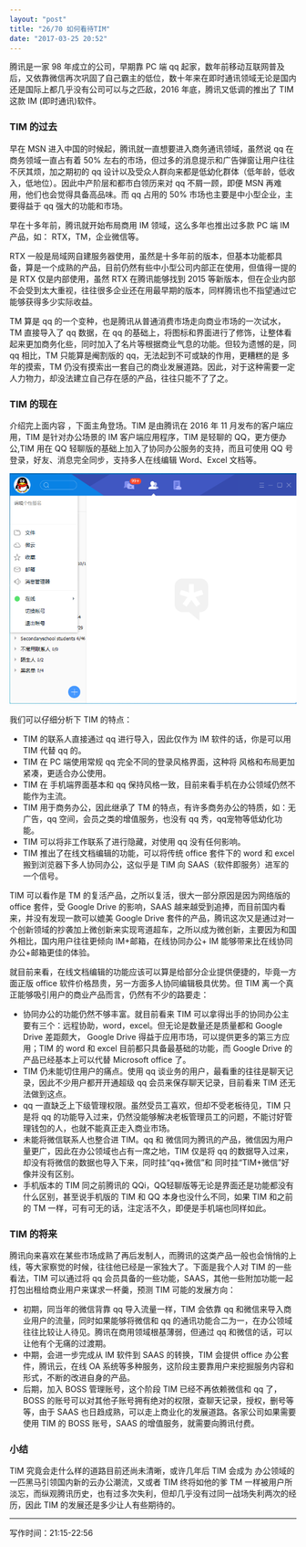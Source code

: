 ```yaml
---
layout: "post"
title: "26/70 如何看待TIM"
date: "2017-03-25 20:52"
---
```


腾讯是一家 98 年成立的公司，早期靠 PC 端 qq 起家，数年前移动互联网普及后，又依靠微信再次巩固了自己霸主的低位，数十年来在即时通讯领域无论是国内还是国际上都几乎没有公司可以与之匹敌，2016 年底，腾讯又低调的推出了 TIM 这款 IM (即时通讯)软件。

### TIM 的过去

早在 MSN 进入中国的时候起，腾讯就一直想要进入商务通讯领域，虽然说 qq 在商务领域一直占有着 50% 左右的市场，但过多的消息提示和广告弹窗让用户往往不厌其烦，加之期初的 qq 设计以及受众人群向来都是低幼化群体（低年龄，低收入，低地位）。因此中产阶层和都市白领历来对 qq 不屑一顾，即便 MSN 再难用，他们也会觉得具备高品味。而 qq 占用的 50% 市场也主要是中小型企业，主要得益于 qq 强大的功能和市场。

早在十多年前，腾讯就开始布局商用 IM 领域，这么多年也推出过多款 PC 端 IM 产品，如： RTX，TM，企业微信等。

RTX 一般是局域网自建服务器使用，虽然是十多年前的版本，但基本功能都具备，算是一个成熟的产品，目前仍然有些中小型公司内部正在使用，但值得一提的是 RTX 仅是内部使用，虽然 RTX 在腾讯能够找到 2015 等新版本，但在企业内部不会受到太大重视，往往很多企业还在用最早期的版本，同样腾讯也不指望通过它能够获得多少实际收益。

TM 算是 qq 的一个变种，也是腾讯从普通消费市场走向商业市场的一次试水，TM 直接导入了 qq 数据，在 qq 的基础上，将图标和界面进行了修饰，让整体看起来更加商务化些，同时加入了名片等根据商业气息的功能。但较为遗憾的是，同 qq 相比，TM 只能算是阉割版的 qq，无法起到不可或缺的作用，更糟糕的是 多年的摸索，TM 仍没有摸索出一套自己的商业发展道路。因此，对于这种需要一定人力物力，却没法建立自己存在感的产品，往往只能不了了之。

<!-- more -->

### TIM 的现在

介绍完上面内容 ，下面主角登场。TIM 是由腾讯在 2016 年 11 月发布的客户端应用，TIM 是针对办公场景的 IM 客户端应用程序，TIM 是轻聊的 QQ，更方便办公,TIM 用在 QQ 轻聊版的基础上加入了协同办公服务的支持，而且可使用 QQ 号登录，好友、消息完全同步，支持多人在线编辑 Word、Excel 文档等。

![](https://raw.githubusercontent.com/noparkinghere/noparkinghere.github.io/master/img/2017-03-25-tim-使用/1.png)

我们可以仔细分析下 TIM 的特点：
- TIM 的联系人直接通过 qq 进行导入，因此仅作为 IM 软件的话，你是可以用 TIM 代替 qq 的。
- TIM 在 PC 端使用常规 qq 完全不同的登录风格界面，这种将 风格和布局更加紧凑，更适合办公使用。
- TIM 在 手机端界面基本和 qq 保持风格一致，目前来看手机在办公领域仍然不能作为主流。
- TIM 用于商务办公，因此继承了 TM 的特点，有许多商务办公的特质，如：无广告，qq 空间，会员之类的增值服务，也没有 qq 秀，qq宠物等低幼化功能。
- TIM 可以将非工作联系了进行隐藏，对使用 qq 没有任何影响。
- TIM 推出了在线文档编辑的功能，可以将传统 office 套件下的 word 和 excel 搬到浏览器下多人协同办公，这似乎是 TIM 向 SAAS（软件即服务）进军的一个信号。

TIM 可以看作是 TM 的复活产品，之所以复活，很大一部分原因是因为网络版的 office 套件，受 Google Drive 的影响，SAAS 越来越受到追捧，而目前国内看来，并没有发现一款可以媲美 Google Drive 套件的产品，腾讯这次又是通过对一个创新领域的抄袭加上微创新来实现弯道超车，之所以成为微创新，主要因为和国外相比，国内用户往往更倾向 IM+邮箱，在线协同办公+ IM 能够带来比在线协同办公+邮箱更佳的体验。

就目前来看，在线文档编辑的功能应该可以算是给部分企业提供便捷的，毕竟一方面正版 office 软件价格昂贵，另一方面多人协同编辑极具优势。但 TIM 离一个真正能够吸引用户的商业产品而言，仍然有不少的路要走：
- 协同办公的功能仍然不够丰富。就目前看来 TIM 可以拿得出手的协同办公主要有三个：远程协助，word，excel。但无论是数量还是质量都和 Google Drive 差距颇大， Google Drive 得益于应用市场，可以提供更多的第三方应用；TIM 的 word 和 excel 目前都只具备最基础的功能，而 Google Drive 的产品已经基本上可以代替 Microsoft office 了。
- TIM 仍未能切住用户的痛点。使用 qq 谈业务的用户，最看重的往往是聊天记录，因此不少用户都开开通超级 qq 会员来保存聊天记录，目前看来 TIM 还无法做到这点。
- qq 一直缺乏上下级管理权限。虽然受员工喜欢，但却不受老板待见，TIM 只是将 qq 的功能导入过来，仍然没能够解决老板管理员工的问题，不能讨好管理钱包的人，也就不能真正走入商业市场。
- 未能将微信联系人也整合进 TIM。qq 和 微信同为腾讯的产品，微信因为用户量更广，因此在办公领域也占有一席之地，TIM 仅是将 qq 的数据导入过来，却没有将微信的数据也导入下来，同时挂“qq+微信”和 同时挂“TIM+微信”好像并没有区别。
- 手机版本的 TIM 同之前腾讯的 QQi，QQ轻聊版等无论是界面还是功能都没有什么区别，甚至说手机版的 TIM 和 QQ 本身也没什么不同，如果 TIM 和之前的 TM 一样，可有可无的话，注定活不久，即便是手机端也同样如此。

### TIM 的将来

腾讯向来喜欢在某些市场成熟了再后发制人，而腾讯的这类产品一般也会悄悄的上线，等大家察觉的时候，往往他已经是一家独大了。下面是我个人对 TIM 的一些看法，TIM 可以通过将 qq 会员具备的一些功能，SAAS，其他一些附加功能一起打包出租给商业用户来谋求一杯羹，预测 TIM 可能的发展方向：
- 初期，同当年的微信背靠 qq 导入流量一样，TIM 会依靠 qq 和微信来导入商业用户的流量，同时如果能够将微信和 qq 的通讯功能合二为一，在办公领域往往比较让人待见。腾讯在商用领域根基薄弱，但通过 qq 和微信的话，可以让他有个无痛的过渡期。
- 中期，会进一步完成从 IM 软件到 SAAS 的转换，TIM 会提供 office 办公套件，腾讯云，在线 OA 系统等多种服务，这阶段主要靠用户来挖掘服务内容和形式，不断的改进自身的产品。
- 后期，加入 BOSS 管理账号，这个阶段 TIM 已经不再依赖微信和 qq 了，BOSS 的账号可以对其他子账号拥有绝对的权限，查聊天记录，授权，删号等等，由于 SAAS 也日趋成熟，可以走上商业化的发展道路。各家公司如果需要使用 TIM 的 BOSS 账号，SAAS 的增值服务，就需要向腾讯付费。

### 小结

TIM 究竟会走什么样的道路目前还尚未清晰，或许几年后 TIM 会成为 办公领域的一匹黑马引领国内新的云办公潮流，又或者 TIM 终将如他的爹 TM 一样被用户所淡忘，而纵观腾讯历史，也有过多次失利，但却几乎没有过同一战场失利两次的经历，因此 TIM 的发展还是多少让人有些期待的。

***

写作时间：21:15-22:56
